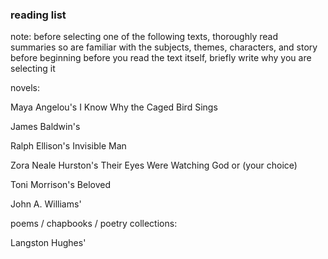 ### reading list
note: before selecting one of the following texts, thoroughly read summaries so are familiar with the subjects, themes, characters, and story before beginning
before you read the text itself, briefly write why you are selecting it 

novels:

Maya Angelou's I Know Why the Caged Bird Sings

James Baldwin's 

Ralph Ellison's Invisible Man

Zora Neale Hurston's Their Eyes Were Watching God or (your choice)

Toni Morrison's Beloved

John A. Williams'

poems / chapbooks / poetry collections:

Langston Hughes'
